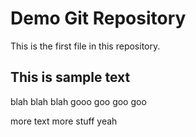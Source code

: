 # Demo Git Repository

This is the first file in this repository.


## This is sample text

blah blah blah 
gooo goo goo goo

more text
more stuff
yeah

